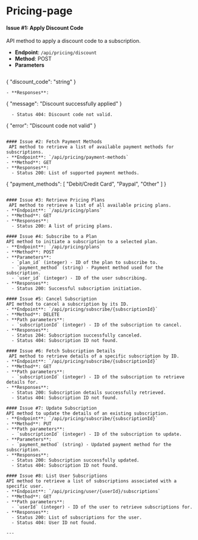 # Pricing-page

#### Issue #1: Apply Discount Code
 API method to apply a discount code to a subscription.
- **Endpoint**: `/api/pricing/discount`
- **Method**: POST
- **Parameters**
  ```
 {
  "discount_code": "string"
}
```
- **Responses**:
```
{
  "message": "Discount successfully applied"
}
```
  - Status 404: Discount code not valid.
```
{
  "error": "Discount code not valid"
}
```

#### Issue #2: Fetch Payment Methods
 API method to retrieve a list of available payment methods for subscriptions.
- **Endpoint**: `/api/pricing/payment-methods`
- **Method**: GET
- **Responses**:
  - Status 200: List of supported payment methods.
```
{
  "payment_methods": [
    "Debit/Credit Card",
    "Paypal",
    "Other"
  ]
}
```

#### Issue #3: Retrieve Pricing Plans
 API method to retrieve a list of all available pricing plans.
- **Endpoint**: `/api/pricing/plans`
- **Method**: GET
- **Responses**:
  - Status 200: A list of pricing plans.

#### Issue #4: Subscribe to a Plan
API method to initiate a subscription to a selected plan.
- **Endpoint**: `/api/pricing/plans`
- **Method**: POST
- **Parameters**:
  - `plan_id` (integer) - ID of the plan to subscribe to.
  - `payment_method` (string) - Payment method used for the subscription.
  - `user_id` (integer) - ID of the user subscribing.
- **Responses**:
  - Status 200: Successful subscription initiation.

#### Issue #5: Cancel Subscription
API method to cancel a subscription by its ID.
- **Endpoint**: `/api/pricing/subscribe/{subscriptionId}`
- **Method**: DELETE
- **Path parameters**:
  - `subscriptionId` (integer) - ID of the subscription to cancel.
- **Responses**:
  - Status 204: Subscription successfully canceled.
  - Status 404: Subscription ID not found.

#### Issue #6: Fetch Subscription Details
 API method to retrieve details of a specific subscription by ID.
- **Endpoint**: `/api/pricing/subscribe/{subscriptionId}`
- **Method**: GET
- **Path parameters**:
  - `subscriptionId` (integer) - ID of the subscription to retrieve details for.
- **Responses**:
  - Status 200: Subscription details successfully retrieved.
  - Status 404: Subscription ID not found.

#### Issue #7: Update Subscription
API method to update the details of an existing subscription.
- **Endpoint**: `/api/pricing/subscribe/{subscriptionId}`
- **Method**: PUT
- **Path parameters**:
  - `subscriptionId` (integer) - ID of the subscription to update.
- **Parameters**:
  - `payment_method` (string) - Updated payment method for the subscription.
- **Responses**:
  - Status 200: Subscription successfully updated.
  - Status 404: Subscription ID not found.

#### Issue #8: List User Subscriptions
API method to retrieve a list of subscriptions associated with a specific user.
- **Endpoint**: `/api/pricing/user/{userId}/subscriptions`
- **Method**: GET
- **Path parameters**:
  - `userId` (integer) - ID of the user to retrieve subscriptions for.
- **Responses**:
  - Status 200: List of subscriptions for the user.
  - Status 404: User ID not found.

---
